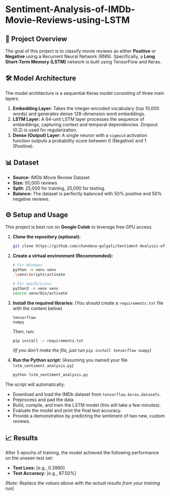 # Sentiment-Analysis-of-IMDb-Movie-Reviews-using-LSTM

## 🚀 Project Overview

The goal of this project is to classify movie reviews as either **Positive** or **Negative** using a Recurrent Neural Network (RNN). Specifically, a **Long Short-Term Memory (LSTM)** network is built using TensorFlow and Keras.

## 🛠️ Model Architecture

The model architecture is a sequential Keras model consisting of three main layers:

1.  **Embedding Layer:** Takes the integer-encoded vocabulary (top 10,000 words) and generates dense 128-dimension word embeddings.
2.  **LSTM Layer:** A 64-unit LSTM layer processes the sequence of embeddings, capturing context and temporal dependencies. Dropout (0.2) is used for regularization.
3.  **Dense (Output) Layer:** A single neuron with a `sigmoid` activation function outputs a probability score between 0 (Negative) and 1 (Positive).

## 📊 Dataset

* **Source:** IMDb Movie Review Dataset
* **Size:** 50,000 reviews
* **Split:** 25,000 for training, 25,000 for testing.
* **Balance:** The dataset is perfectly balanced with 50% positive and 50% negative reviews.

## ⚙️ Setup and Usage

This project is best run on **Google Colab** to leverage free GPU access.

1.  **Clone the repository (optional):**
    ```bash
    git clone https://github.com/chandana-galgali/Sentiment-Analysis-of-IMDb-Movie-Reviews-using-LSTM.git
    ```
2.  **Create a virtual environment (Recommended):**
    ```bash
    # For Windows
    python -m venv venv
    .\venv\Scripts\activate
    
    # For macOS/Linux
    python3 -m venv venv
    source venv/bin/activate
    ```

3.  **Install the required libraries:**
    (You should create a `requirements.txt` file with the content below)
    ```
    tensorflow
    numpy
    ```
    Then, run:
    ```bash
    pip install -r requirements.txt
    ```
    *(If you don't make the file, just run `pip install tensorflow numpy`)*

4.  **Run the Python script:**
    (Assuming you named your file `lstm_sentiment_analysis.py`)
    ```bash
    python lstm_sentiment_analysis.py
    ```

The script will automatically:
* Download and load the IMDb dataset from `tensorflow.keras.datasets`.
* Preprocess and pad the data.
* Build, compile, and train the LSTM model (this will take a few minutes).
* Evaluate the model and print the final test accuracy.
* Provide a demonstration by predicting the sentiment of two new, custom reviews.

## 📈 Results

After 5 epochs of training, the model achieved the following performance on the unseen test set:

* **Test Loss:** [e.g., 0.3980]
* **Test Accuracy:** [e.g., 87.50%]

*(Note: Replace the values above with the actual results from your training run)*